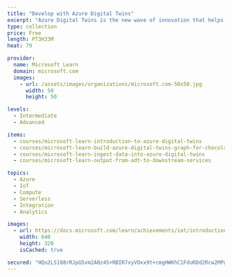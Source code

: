 ```yaml
---
title: "Develop with Azure Digital Twins"
excerpt: "Azure Digital Twins is the new wave of innovation that helps unlock advanced scenarios in IoT and beyond, enabling you to evolve from connected assets to connected environments. It is used to help you create digital replicas (models) of entire environments. These environments could be buildings, factories, farms, energy networks, railways, stadiums, wearables, smart spaces, hospitals, hotels, schools, stores, warehouses, fleet, and more—even entire cities! By completing the learning path you will have good understanding of how to model any environment, and bring digital twins to life in a scalable and secure manner, connect assets such as IoT devices and existing business systems, use a robust event system to build dynamic business logic and data processing, APIs, SDKs, and integrate with Azure data, analytics, and AI, Time Series Insights services using Event Hubs, Event Grids, Azure Functions and visualize the DTDL model using Digital Twin Explorer to help you track the past and then predict the future."
type: collection
price: Free
length: PT3H33M
heat: 79

provider:
  name: Microsoft Learn
  domain: microsoft.com
  images:
    - url: /assets/images/organizations/microsoft.com-50x50.jpg
      width: 50
      height: 50

levels:
  - Intermediate
  - Advanced

items:
  - courses/microsoft-learn-introduction-to-azure-digital-twins
  - courses/microsoft-learn-build-azure-digital-twins-graph-for-chocolate-factory
  - courses/microsoft-learn-ingest-data-into-azure-digital-twins
  - courses/microsoft-learn-output-from-adt-to-downstream-services

topics:
  - Azure
  - IoT
  - Compute
  - Serverless
  - Integration
  - Analytics

images:
  - url: https://docs.microsoft.com/learn/achievements/iot/introduction-to-azure-digital-twins-social.png
    width: 640
    height: 320
    isCached: true

secured: "HQu2LS108rRJpG5vm2A0z4S+RBIR7xyVOxx9t+cmgHWKhC1FduRDd2Rcw2MPgYn14vU8kTozN8cCHAW13ry4+ViYgXnNsVRTKTEo0N8fZOD2J+6YJc4tDNifltTnQVJkID4pjJNA1LBfI0+Be3DnjlQxDxLDxGfIBzKEzraMRlDP3JQuTZD4kDcZ1aZd5tSvC7sEDNOQlzfNbJ48XguO601KvNgQnIzIS2JvVAxmZ3HA1/GgRwpR2EoSpYtRd7lgpkUFInyFbXSe7/iuqCqxRY98b0m6UCEWwnBEoxcJFX8DfEBEd8Me3UQ9RxQh8Cmw7chutaKWk/+HNSzDChhy9VDlkvY8Dhwc7EpGGHwHlak=;je5m36RNaUT9hmC6qNvhKQ=="
---
```


